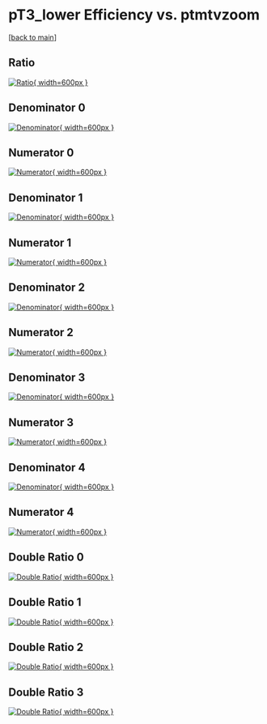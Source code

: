 # pT3_lower Efficiency vs. ptmtvzoom

[[back to main](./)]



## Ratio

[![Ratio](../mtv/var/pT3_lower_loweta_321_1_eff_ptmtvzoom.png){ width=600px }](../mtv/var/pT3_lower_loweta_321_1_eff_ptmtvzoom.pdf)

## Denominator 0

[![Denominator](../mtv/den/pT3_lower_loweta_321_1_eff_ptmtvzoom_den0.png){ width=600px }](../mtv/den/pT3_lower_loweta_321_1_eff_ptmtvzoom_den0.pdf)

## Numerator 0

[![Numerator](../mtv/num/pT3_lower_loweta_321_1_eff_ptmtvzoom_num0.png){ width=600px }](../mtv/num/pT3_lower_loweta_321_1_eff_ptmtvzoom_num0.pdf)

## Denominator 1

[![Denominator](../mtv/den/pT3_lower_loweta_321_1_eff_ptmtvzoom_den1.png){ width=600px }](../mtv/den/pT3_lower_loweta_321_1_eff_ptmtvzoom_den1.pdf)

## Numerator 1

[![Numerator](../mtv/num/pT3_lower_loweta_321_1_eff_ptmtvzoom_num1.png){ width=600px }](../mtv/num/pT3_lower_loweta_321_1_eff_ptmtvzoom_num1.pdf)

## Denominator 2

[![Denominator](../mtv/den/pT3_lower_loweta_321_1_eff_ptmtvzoom_den2.png){ width=600px }](../mtv/den/pT3_lower_loweta_321_1_eff_ptmtvzoom_den2.pdf)

## Numerator 2

[![Numerator](../mtv/num/pT3_lower_loweta_321_1_eff_ptmtvzoom_num2.png){ width=600px }](../mtv/num/pT3_lower_loweta_321_1_eff_ptmtvzoom_num2.pdf)

## Denominator 3

[![Denominator](../mtv/den/pT3_lower_loweta_321_1_eff_ptmtvzoom_den3.png){ width=600px }](../mtv/den/pT3_lower_loweta_321_1_eff_ptmtvzoom_den3.pdf)

## Numerator 3

[![Numerator](../mtv/num/pT3_lower_loweta_321_1_eff_ptmtvzoom_num3.png){ width=600px }](../mtv/num/pT3_lower_loweta_321_1_eff_ptmtvzoom_num3.pdf)

## Denominator 4

[![Denominator](../mtv/den/pT3_lower_loweta_321_1_eff_ptmtvzoom_den4.png){ width=600px }](../mtv/den/pT3_lower_loweta_321_1_eff_ptmtvzoom_den4.pdf)

## Numerator 4

[![Numerator](../mtv/num/pT3_lower_loweta_321_1_eff_ptmtvzoom_num4.png){ width=600px }](../mtv/num/pT3_lower_loweta_321_1_eff_ptmtvzoom_num4.pdf)

## Double Ratio 0

[![Double Ratio](../mtv/ratio/pT3_lower_loweta_321_1_eff_ptmtvzoom_ratio0.png){ width=600px }](../mtv/ratio/pT3_lower_loweta_321_1_eff_ptmtvzoom_ratio0.pdf)

## Double Ratio 1

[![Double Ratio](../mtv/ratio/pT3_lower_loweta_321_1_eff_ptmtvzoom_ratio1.png){ width=600px }](../mtv/ratio/pT3_lower_loweta_321_1_eff_ptmtvzoom_ratio1.pdf)

## Double Ratio 2

[![Double Ratio](../mtv/ratio/pT3_lower_loweta_321_1_eff_ptmtvzoom_ratio2.png){ width=600px }](../mtv/ratio/pT3_lower_loweta_321_1_eff_ptmtvzoom_ratio2.pdf)

## Double Ratio 3

[![Double Ratio](../mtv/ratio/pT3_lower_loweta_321_1_eff_ptmtvzoom_ratio3.png){ width=600px }](../mtv/ratio/pT3_lower_loweta_321_1_eff_ptmtvzoom_ratio3.pdf)

